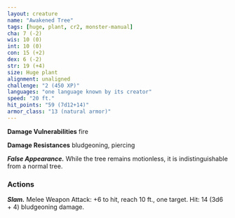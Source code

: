 ```yaml
---
layout: creature
name: "Awakened Tree"
tags: [huge, plant, cr2, monster-manual]
cha: 7 (-2)
wis: 10 (0)
int: 10 (0)
con: 15 (+2)
dex: 6 (-2)
str: 19 (+4)
size: Huge plant
alignment: unaligned
challenge: "2 (450 XP)"
languages: "one language known by its creator"
speed: "20 ft."
hit_points: "59 (7d12+14)"
armor_class: "13 (natural armor)"
---
```


**Damage Vulnerabilities** fire

**Damage Resistances** bludgeoning, piercing

***False Appearance.*** While the tree remains motionless, it is indistinguishable from a normal tree.

### Actions

***Slam.*** Melee Weapon Attack: +6 to hit, reach 10 ft., one target. Hit: 14 (3d6 + 4) bludgeoning damage.